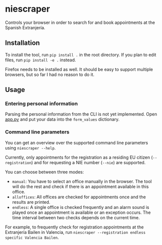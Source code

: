 # niescraper

Controls your browser in order to search for and book appointments at the Spanish Extranjería.

## Installation

To install the tool, run `pip install .` in the root directory. If you plan to edit files, run `pip install -e .` instead.

Firefox needs to be installed as well. It should be easy to support multiple browsers, but so far I had no reason to do it.

## Usage

### Entering personal information

Parsing the personal information from the CLI is not yet implemented. Open [app.py](./niescraper/app.py) and put your data into the `form_values` dictionary.

### Command line parameters

You can get an overview over the supported command line parameters using `niescraper --help`.

Currently, only appointments for the registration as a residing EU citizen (`--registration`) and for requesting a NIE number (`--nie`) are supported.

You can choose between three modes:
- `manual`: You have to select an office manually in the browser. The tool will do the rest and check if there is an appointment available in this office.
- `alloffices`: All offices are checked for appointments once and the results are printed.
- `endless`: A single office is checked frequently and an alarm sound is played once an appointment is available or an exception occurs.
  The time interval between two checks depends on the current time.

For example, to frequently check for registration appointments at the Extranjería Bailen in Valencia, run 
``niescraper --registration endless specific Valencia Bailen``.